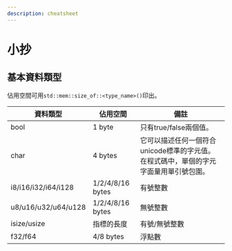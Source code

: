 ```yaml
---
description: cheatsheet
---
```


# 小抄



## 基本資料類型

佔用空間可用`std::mem::size_of::<type_name>()`印出。

| 資料類型                | 佔用空間             | 備註                                             |
| ------------------- | ---------------- | ---------------------------------------------- |
| bool                | 1 byte           | 只有true/false兩個值。                               |
| char                | 4 bytes          | 它可以描述任何一個符合unicode標準的字元值。在程式碼中，單個的字元字面量用單引號包圍。 |
| i8/i16/i32/i64/i128 | 1/2/4/8/16 bytes | 有號整數                                           |
| u8/u16/u32/u64/u128 | 1/2/4/8/16 bytes | 無號整數                                           |
| isize/usize         | 指標的長度            | 有號/無號整數                                        |
| f32/f64             | 4/8 bytes        | 浮點數                                            |
